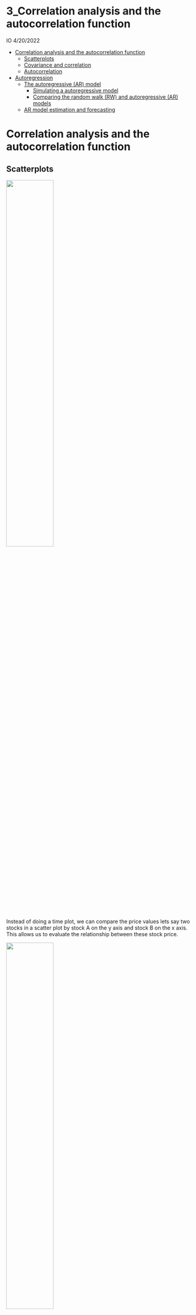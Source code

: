 3\_Correlation analysis and the autocorrelation function
================
IO
4/20/2022

-   [Correlation analysis and the autocorrelation
    function](#correlation-analysis-and-the-autocorrelation-function)
    -   [Scatterplots](#scatterplots)
    -   [Covariance and correlation](#covariance-and-correlation)
    -   [Autocorrelation](#autocorrelation)
-   [Autoregression](#autoregression)
    -   [The autoregressive (AR) model](#the-autoregressive-ar-model)
        -   [Simulating a autoregressive
            model](#simulating-a-autoregressive-model)
        -   [Comparing the random walk (RW) and autoregressive (AR)
            models](#comparing-the-random-walk-rw-and-autoregressive-ar-models)
    -   [AR model estimation and
        forecasting](#ar-model-estimation-and-forecasting)

# Correlation analysis and the autocorrelation function

## Scatterplots

<img src="3_Correlation%20analysis%20and%20the%20autocorrelation%20function_insertimage_1.png" style="width:50.0%" />

Instead of doing a time plot, we can compare the price values lets say
two stocks in a scatter plot by stock A on the y axis and stock B on the
x axis. This allows us to evaluate the relationship between these stock
price.

<img src="3_Correlation%20analysis%20and%20the%20autocorrelation%20function_insertimage_2.png" style="width:50.0%" />

Financial asset returns: Channges in price as a fraction of the initial
price over a given time (e.g., a week)

Taking the log of a stock option shows us the percentage of
increase/decrease in the returns. If the stock goes from 1 to 2, this is
a %100 increase, while if it goes from 2 to 3, this increase is %50. In
linear analyses, these two have just 1 unit of increase. With the log
analyses, we can see the relative value of the returns, especially
important for long term trend analyses (like years).

``` r
plot.ts(cbind(EuStockMarkets, log(EuStockMarkets)))
```

![](3_Correlation-analysis-and-the-autocorrelation-function_files/figure-gfm/unnamed-chunk-1-1.png)<!-- -->

``` r
# getting the daily returns
## Divide all rows except the first and the last one and subtract 1 from the values
returns <- EuStockMarkets[-1,] / EuStockMarkets[-1860,] - 1

# We'll see that this formula does the same thing as diff(log(x))

#convert the returns to time series
returns <- ts(returns, 
              start = c(1991, 130),
              frequency = 260)

# diff(log(EuStockMarkets)) is the log of returns
plot(cbind(returns, diff(log(EuStockMarkets))))
```

![](3_Correlation-analysis-and-the-autocorrelation-function_files/figure-gfm/unnamed-chunk-2-1.png)<!-- -->

``` r
colMeans(returns)
```

    ##          DAX          SMI          CAC         FTSE 
    ## 0.0007052174 0.0008609470 0.0004979471 0.0004637479

``` r
apply(returns, #apply in the data
      MARGIN = 2,     #in columns (1 would be rows)
      FUN = var)      #the var function (variance)
```

    ##          DAX          SMI          CAC         FTSE 
    ## 1.056965e-04 8.523711e-05 1.215909e-04 6.344767e-05

``` r
apply(returns,
      MARGIN = 2,
      FUN = sd)
```

    ##         DAX         SMI         CAC        FTSE 
    ## 0.010280879 0.009232394 0.011026827 0.007965405

``` r
par(mfrow = c(2,2))
apply(returns, MARGIN = 2, FUN = hist, main = "", xlab = "Return")
```

![](3_Correlation-analysis-and-the-autocorrelation-function_files/figure-gfm/unnamed-chunk-4-1.png)<!-- -->

``` r
par(mfrow = c(2,2))
apply(returns,
      MARGIN = 2,
      FUN = qqnorm,
      main = "")
```

![](3_Correlation-analysis-and-the-autocorrelation-function_files/figure-gfm/unnamed-chunk-5-1.png)<!-- -->

``` r
pairs(EuStockMarkets)
```

![](3_Correlation-analysis-and-the-autocorrelation-function_files/figure-gfm/unnamed-chunk-6-1.png)<!-- -->

``` r
plot(diff(log(EuStockMarkets)),
     main = "Log Daily Returns")
```

![](3_Correlation-analysis-and-the-autocorrelation-function_files/figure-gfm/unnamed-chunk-7-1.png)<!-- -->

``` r
pairs(diff(log(EuStockMarkets)),
      main = "Log Daily Returns")
```

![](3_Correlation-analysis-and-the-autocorrelation-function_files/figure-gfm/unnamed-chunk-8-1.png)<!-- -->

## Covariance and correlation

**Covariance** means to what degree two variables sync their movement
(e.g., increase or decrease) in the values. For time series analysis,
this syncronization is investigated at certain time points while for
behavior, it is investigated by enough number of people showing eleveted
scores for an attribute. The covariance coefficient depends on the scale
of the variables (i.e., how big or small the values are).

**Correlation** is a standardized version of covariance which does not
depend on the scale of the measurements in the variables.

> Correlation = cov(stock\_A, stock\_B) / (sd(stock\_A) \* sd(stock\_B))

<figure>
<img src="3_Correlation%20analysis%20and%20the%20autocorrelation%20function_insertimage_3.png" style="width:50.0%" alt="Covariance can be seen better with a combined time plot while correlation with a scatterplot" /><figcaption aria-hidden="true">Covariance can be seen better with a combined time plot while correlation with a scatterplot</figcaption>
</figure>

## Autocorrelation

Autocorrelation means correlation analysis is done for a large number of
variables in an efficient way. Lag 1 autocorrelation means the
correlation of a stock prices between all consecutive days (today vs
yesterday). It can be used to see if a time series is dependent on its
past.

``` r
# acf() gives the autocorrelation for each lag, plot can be set to F to get only the values
# Blue lines represent %95 confidence intervals

acf(EuStockMarkets[,1], lag.max = 500, plot = T)
```

![](3_Correlation-analysis-and-the-autocorrelation-function_files/figure-gfm/unnamed-chunk-9-1.png)<!-- -->

# Autoregression

## The autoregressive (AR) model

AR model arguably the most widely used time series model. It is like a
simple linear regression but each observation is regressed on the
previous observation. This makes them a simple first order recursion
processes by regressing today’s observation on yesterday’s observation.
Additionally, WN and RW models are included in AR models as special case
models.

> Today = Slope \* Yesterday + Constant + Noise

In R, we use with he mean centered version of the AR recursion.

> (Today - Mean) = Slope \* (Yesterday - Mean) + Noise

> *Y*<sub>*t*</sub> − *μ* = *ϕ* \* (*Y*<sub>*t* − 1</sub> − *μ*) + *ϵ*<sub>*t*</sub>

*ϵ*<sub>*t*</sub>
is the white noise (WN) with a mean zero (non-zero mean WN would be a
RW).

*ϕ*
is the slope parameter valued between -1 and 1.

If the AR process’s slope
*ϕ* = 0
, then
*Y*<sub>*t*</sub> = *μ* + *ϵ*<sub>*t*</sub>
which is a WN process. If it is
*ϕ* ≠ 0
, then
*Y*<sub>*t*</sub>
depends on both the error
*ϵ*<sub>*t*</sub>
and the previous observation
*Y*<sub>*t* − 1</sub>
. Large values of the slope
*ϕ*
lead to greater autocorrelation and negative values of
*ϕ*
result in oscillatory time series.

<figure>
<img src="3_Correlation%20analysis%20and%20the%20autocorrelation%20function_insertimage_4.png" style="width:80.0%" alt="(1 &amp; 3) phi is ~1 and each observation is close to its neighbors, meaning they show strong persistance (not oscillating too much) in level (2) phi is negative, shows oscillatory patterns, (4) so much dependence, the series quickly diverging downward" /><figcaption aria-hidden="true">(1 &amp; 3) phi is ~1 and each observation is close to its neighbors, meaning they show strong persistance (not oscillating too much) in level (2) phi is negative, shows oscillatory patterns, (4) so much dependence, the series quickly diverging downward</figcaption>
</figure>

<img src="3_Correlation%20analysis%20and%20the%20autocorrelation%20function_insertimage_5.png" style="width:80.0%" alt="Autocorrelations in the AR process, (1-3) different positive values of phi, the slope, slower autocorrelation decay/dwindle rate when phi is larger, (4) when phi is negative, the autocorrelation is alternating/oscillating but still autocorrelation is decaying/dwindling" />  
If the mean
*μ* = 0
and the slope
*ϕ* = 1
, then
*Y*<sub>*t*</sub> = *Y*<sub>*t* − 1</sub> + *ϵ*<sub>*t*</sub>
, which is Today = Yesterday + Noise. This is a RW process in which the
*Y*<sub>*t*</sub>
is not stationary.

### Simulating a autoregressive model

``` r
# ar is the phi (the slope) of the time series model
AR_50 <- arima.sim(model = list(ar = .5),
                  n = 100)

AR_90 <- arima.sim(model = list(ar = .9),
                   n = 100)

AR_neg75 <- arima.sim(model = list(ar = -.75),
                   n = 100)

plot(cbind(AR_90, AR_50, AR_neg75),
     main = "As the slope (phi) decreases, oscilattion of the process increase \n and autocorrelation (continuity from one obs to the next) decreases")
```

![](3_Correlation-analysis-and-the-autocorrelation-function_files/figure-gfm/unnamed-chunk-10-1.png)<!-- -->

We can check the autocorrelation for AR models with differing slopes,
like the one above. We can see that higher the slope (phi) of the AR
model, higher autocorrelation. Furthermore, the negative phi value
creates an alternating pattern between positive and negative values.

``` r
par(mfrow = c(2,2))
acf(AR_90)
acf(AR_50)
acf(AR_neg75)
```

![](3_Correlation-analysis-and-the-autocorrelation-function_files/figure-gfm/unnamed-chunk-11-1.png)<!-- -->

Persistence is defined by a high correlation between an observation and
its lag, while anti-persistence is defined by a large amount of
variation between an observation and its lag. IN the AR model, when the
slope (phi) parameter approaches 1, the persistance increases but the
process reverts to its mean quickly. Also, the ACF decays to zero at a
quick rate, indicating that values far in the past have little impact on
future values of the process.

<figure>
<img src="3_Correlation%20analysis%20and%20the%20autocorrelation%20function_insertimage_6.png" style="width:50.0%" alt="D shows the highest degree of persistence, with a clear downward trend" /><figcaption aria-hidden="true">D shows the highest degree of persistence, with a clear downward trend</figcaption>
</figure>

### Comparing the random walk (RW) and autoregressive (AR) models

RW is a special case of AR model, which has a slope (phi) value of 1. RW
has the attribute of being non-stationary but it exhibits very strong
persistence. The autocovariance function (ACF) decays to zero very
slowly, meaning past values have a long lasting impact on current
values.

``` r
par(mfrow = c(3,2))
# Simulate and plot AR model with slope 0.9 
AR_90 <- arima.sim(model = list(ar = 0.9), n = 200)
ts.plot(AR_90)
acf(AR_90)

# Simulate and plot AR model with slope 0.98
AR_98 <- arima.sim(model = list(ar = 0.98), n = 200)
ts.plot(AR_98)
acf(AR_98)

# Simulate and plot RW model
RW <- arima.sim(model = list(order=c(0,1,0)), n = 200)
ts.plot(RW)
acf(RW) 
```

![](3_Correlation-analysis-and-the-autocorrelation-function_files/figure-gfm/unnamed-chunk-12-1.png)<!-- -->

## AR model estimation and forecasting
